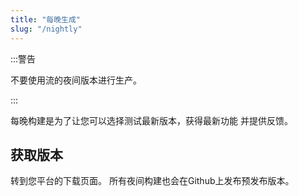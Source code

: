 ```yaml
---
title: "每晚生成"
slug: "/nightly"
---
```


:::警告

不要使用流的夜间版本进行生产。

:::

每晚构建是为了让您可以选择测试最新版本，获得最新功能 并提供反馈。

## 获取版本

转到您平台的下载页面。 所有夜间构建也会在Github上发布预发布版本。
